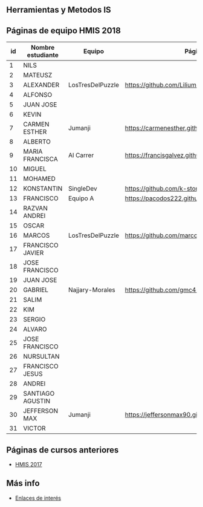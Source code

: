 ﻿## Herramientas y Metodos IS

## Páginas de equipo HMIS 2018

id | Nombre estudiante  | Equipo | Página personal
-- | ----------------- | ----------------- | -----------------
1 | NILS               |   |   
2 | MATEUSZ            |   |   
3 | ALEXANDER          | LosTresDelPuzzle  | https://github.com/Lilium213  
4 | ALFONSO            |   |   
5 | JUAN JOSE          |   |   
6 | KEVIN              |   |   
7 | CARMEN ESTHER      | Jumanji  | https://carmenesther.github.io/  	
8 | ALBERTO            |   |   
9 | MARIA FRANCISCA    | Al Carrer | https://francisgalvez.github.io/  
10 | MIGUEL             |   |  
11 | MOHAMED            |   |  
12 | KONSTANTIN         |  SingleDev  |  https://github.com/k-storm
13 | FRANCISCO          | Equipo A  |  https://pacodos222.github.io/
14 | RAZVAN ANDREI      |   |  
15 | OSCAR              |   |  
16 | MARCOS             |  LosTresDelPuzzle |  https://github.com/marcoslupion
17 | FRANCISCO JAVIER   |   |  
18 | JOSE FRANCISCO     |   |  
19 | JUAN JOSE          |   |  
20 | GABRIEL            | Najjary-Morales  |  https://github.com/gmc456
21 | SALIM              |   |  
22 | KIM                |   |  
23 | SERGIO             |   |  
24 | ALVARO             |   |  
25 | JOSE FRANCISCO     |   |  
26 | NURSULTAN          |   |  
27 | FRANCISCO JESUS    |   |  
28 | ANDREI             |   |  
29 | SANTIAGO AGUSTIN   |   |  
30 | JEFFERSON MAX      | Jumanji  |   https://jeffersonmax90.github.io/jeffersontomala.github.io/
31 | VICTOR             |   |  


## Páginas de cursos anteriores
* [HMIS 2017](index2017.md)

## Más info
* [Enlaces de interés](enlaces.md)
